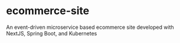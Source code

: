 # ecommerce-site
An event-driven microservice based ecommerce site developed with NextJS, Spring Boot, and Kubernetes
